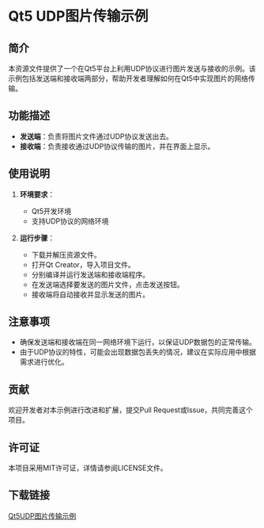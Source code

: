# Qt5 UDP图片传输示例

## 简介

本资源文件提供了一个在Qt5平台上利用UDP协议进行图片发送与接收的示例。该示例包括发送端和接收端两部分，帮助开发者理解如何在Qt5中实现图片的网络传输。

## 功能描述

- **发送端**：负责将图片文件通过UDP协议发送出去。
- **接收端**：负责接收通过UDP协议传输的图片，并在界面上显示。

## 使用说明

1. **环境要求**：
   - Qt5开发环境
   - 支持UDP协议的网络环境

2. **运行步骤**：
   - 下载并解压资源文件。
   - 打开Qt Creator，导入项目文件。
   - 分别编译并运行发送端和接收端程序。
   - 在发送端选择要发送的图片文件，点击发送按钮。
   - 接收端将自动接收并显示发送的图片。

## 注意事项

- 确保发送端和接收端在同一网络环境下运行，以保证UDP数据包的正常传输。
- 由于UDP协议的特性，可能会出现数据包丢失的情况，建议在实际应用中根据需求进行优化。

## 贡献

欢迎开发者对本示例进行改进和扩展，提交Pull Request或Issue，共同完善这个项目。

## 许可证

本项目采用MIT许可证，详情请参阅LICENSE文件。

## 下载链接

[Qt5UDP图片传输示例](https://pan.quark.cn/s/55d86912fc2f)
